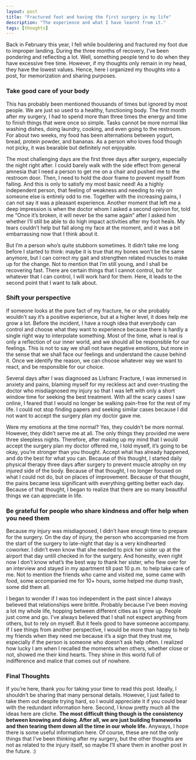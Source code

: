 ```yaml
---
layout: post
title: "Fractured foot and having the first surgery in my life"
description: "The experience and what I have learnt from it."
tags: [thoughts]
---
```


Back in February this year, I fell while bouldering and fractured my foot due to improper landing. During the three months of recovery, I’ve been pondering and reflecting a lot. Well, something people tend to do when they have excessive free time. However, if my thoughts only remain in my head, they have the lowest values. Hence, here I organized my thoughts into a post, for memorization and sharing purposes.

### Take good care of your body

This has probably been mentioned thousands of times but ignored by most people. We are just so used to a healthy, functioning body. The first month after my surgery, I had to spend more than three times the energy and time to finish things that were once so simple. Tasks cannot be more normal like washing dishes, doing laundry, cooking, and even going to the restroom. For about two weeks, my food has been alternations between yogurt, bread, protein powder, and bananas. As a person who loves food though not picky, it was bearable but definitely not enjoyable.

The most challenging days are the first three days after surgery, especially the night right after. I could barely walk with the side effect from general amnesia that I need a person to get me on a chair and pushed me to the restroom door. Then, I need to hold the door frame to prevent myself from falling. And this is only to satisfy my most basic need! As a highly independent person, that feeling of weakness and needing to rely on someone else is entirely odd to me. Together with the increasing pains, I can not say it was a pleasant experience. Another moment that left me a deep impression is when the doctor whom I asked a second opinion for, told me “Once it’s broken, it will never be the same again” after I asked him whether I’ll still be able to do high impact activities after my foot heals. My tears couldn’t help but fall along my face at the moment, and it was a bit embarrassing now that I think about it.

But I’m a person who’s quite stubborn sometimes. It didn’t take me long before I started to think: maybe it is true that my bones won’t be the same anymore, but I can correct my gait and strengthen related muscles to make up for the change. Not to mention that I’m still young, and I shall be recovering fast. There are certain things that I cannot control, but for whatever that I can control, I will work hard for them. Here, it leads to the second point that I want to talk about.

### Shift your perspective 

If someone looks at the pure fact of my fracture, he or she probably wouldn’t say it’s a positive experience, but at a higher level, it does help me grow a lot. Before the incident, I have a rough idea that everybody can control and choose what they want to experience because there is hardly a single right way to interpolate something. Most of the time, what is real is only a reflection of our inner world, and we should all be responsible for our feelings. This is not to say we shall not have negative emotions, but more in the sense that we shall face our feelings and understand the cause behind it. Once we identify the reason, we can choose whatever way we want to react, and be responsible for our choice.

Several days after I was diagnosed as Lisfranc Fracture, I was immersed in anxiety and pains, blaming myself for my reckless act and over-trusting the doctor who misdiagnosed my injury so that I was left with only a short window time for seeking the best treatment. With all the scary cases I saw online, I feared that I would no longer be walking pain-free for the rest of my life. I could not stop finding papers and seeking similar cases because I did not want to accept the surgery plan my doctor gave me.

Were my emotions at the time normal? Yes, they couldn’t be more normal. However, they didn’t serve me at all. The only things they provided me were three sleepless nights. Therefore, after making up my mind that I would accept the surgery plan my doctor offered me, I told myself, it’s going to be okay, you’re stronger than you thought. Accept what has already happened, and do the best for what you can. Because of this thought, I started daily physical therapy three days after surgery to prevent muscle atrophy on my injured side of the body. Because of that thought, I no longer focused on what I could not do, but on places of improvement.  Because of that thought, the pains became less significant with everything getting better each day. Because of that thought, I began to realize that there are so many beautiful things we can appreciate in life.

### Be grateful for people who share kindness and offer help when you need them

Because my injury was misdiagnosed, I didn’t have enough time to prepare for the surgery. On the day of injury, the person who accompanied me from the start of the surgery to late-night that day is a very kindhearted coworker. I didn’t even know that she needed to pick her sister up at the airport that day untill checked in for the surgery. And honestly, even right now I don’t know what’s the best way to thank her sister, who flew over for an interview and stayed in my apartment till past 10 p.m. to help take care of me. Not to mention the friends who came and visited me, some came with food, some accompanied me for 10+ hours, some helped me dump trash, some did them all.

I began to wonder if I was too independent in the past since I always believed that relationships were brittle. Probably because I’ve been moving a lot my whole life, hopping between different cities as I grew up. People just come and go. I’ve always believed that I shall not expect anything from others, but to rely on myself. But it feels good to have someone accompany. If I see things from another perspective, I would be more than happy to help my friends when they need me because it’s a sign that they trust me, especially if the person is someone who doesn’t ask help often. I realized how lucky I am when I recalled the moments when others, whether close or not, showed me their kind hearts. They shine in this world full of indifference and malice that comes out of nowhere.

### Final Thoughts

If you’re here, thank you for taking your time to read this post. Ideally, I shouldn’t be sharing that many personal details. However, I just failed to take them out despite trying hard, so I would appreciate it if you could bear with the redundant information here. Second, I know pretty much all the ideas here are cliche. **The most difficult thing though is the consistency between knowing and doing. After all, we are just building frameworks and then tearing them down all the time in our whole life.** Anyways, I hope there is some useful information here. Of course, these are not the only things that I’ve been thinking after my surgery, but the other thoughts are not as related to the injury itself, so maybe I’ll share them in another post in the future. :)